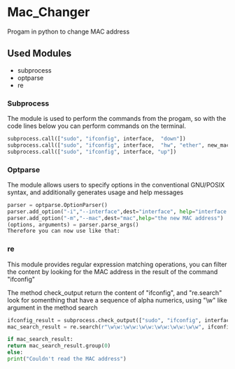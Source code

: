 <h1> Mac_Changer </h1>

<p>Progam in python to change MAC address</p>

<h2>Used Modules</h2>

<ul>
  <li>subprocess</li>
  <li>optparse</li>
  <li>re</li>
</ul>

<h3>Subprocess</h3>

<p>The module is used to perform the commands from the progam, so with the code lines below you can perform commands on the terminal.</p>

```python
subprocess.call(["sudo", "ifconfig", interface,  "down"])
subprocess.call(["sudo", "ifconfig", interface,  "hw", "ether", new_mac])
subprocess.call(["sudo", "ifconfig", interface, "up"])
```

<h3>Optparse</h3>

<p>The module allows users to specify options in the conventional GNU/POSIX syntax, and additionally generates usage and help messages</p>

```python
parser = optparse.OptionParser()
parser.add_option("-i","--interface",dest="interface", help="interface to change the MAC")
parser.add_option("-m","--mac",dest="mac",help="the new MAC address")
(options, arguments) = parser.parse_args()
Therefore you can now use like that: 
```

<h3>re</h3>

<p>This module provides regular expression matching operations, you can filter the content by looking for the MAC address in the result of the command "ifconfig"</p>

<p>The method check_output return the content of "ifconfig", and "re.search" look for somenthing that have a sequence of alpha numerics, using "\w" like argument in the method search</p>

```python
ifconfig_result = subprocess.check_output(["sudo", "ifconfig", interface])
mac_search_result = re.search(r"\w\w:\w\w:\w\w:\w\w:\w\w:\w\w", ifconfig_result

if mac_search_result:
return mac_search_result.group(0)
else:
print("Couldn't read the MAC address")
```






